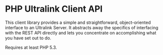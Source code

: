 # PHP Ultralink Client API

This client library provides a simple and straightforward, object-oriented interface to an Ultralink Server. It abstracts away the specifics of interfacing with the REST API directly and lets you concentrate on accomplishing what you have set out to do.

Requires at least PHP 5.3.
